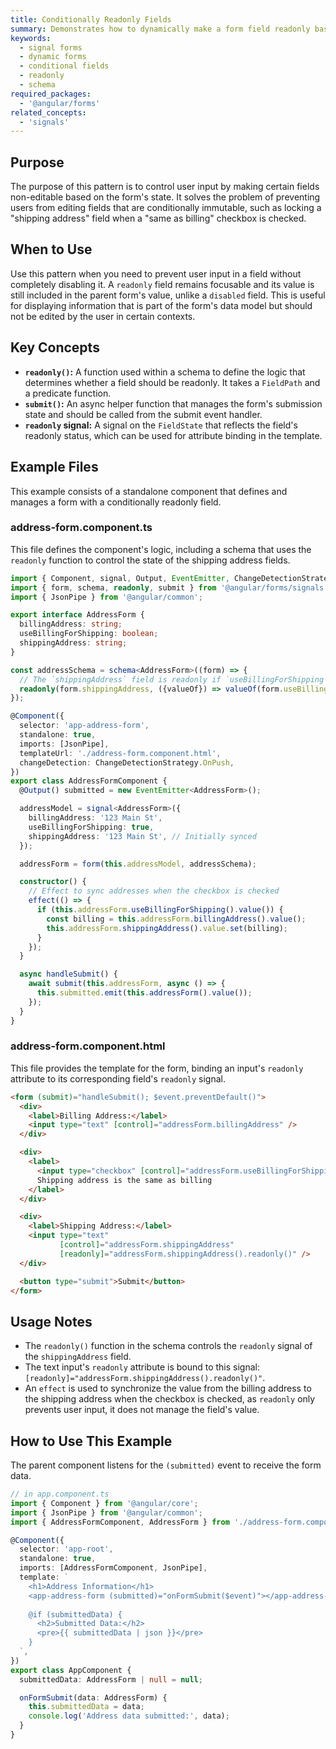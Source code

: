 ```yaml
---
title: Conditionally Readonly Fields
summary: Demonstrates how to dynamically make a form field readonly based on the value of another field using the `readonly` function in a signal form schema.
keywords:
  - signal forms
  - dynamic forms
  - conditional fields
  - readonly
  - schema
required_packages:
  - '@angular/forms'
related_concepts:
  - 'signals'
---
```


## Purpose

The purpose of this pattern is to control user input by making certain fields non-editable based on the form's state. It solves the problem of preventing users from editing fields that are conditionally immutable, such as locking a "shipping address" field when a "same as billing" checkbox is checked.

## When to Use

Use this pattern when you need to prevent user input in a field without completely disabling it. A `readonly` field remains focusable and its value is still included in the parent form's value, unlike a `disabled` field. This is useful for displaying information that is part of the form's data model but should not be edited by the user in certain contexts.

## Key Concepts

- **`readonly()`:** A function used within a schema to define the logic that determines whether a field should be readonly. It takes a `FieldPath` and a predicate function.
- **`submit()`:** An async helper function that manages the form's submission state and should be called from the submit event handler.
- **`readonly` signal:** A signal on the `FieldState` that reflects the field's readonly status, which can be used for attribute binding in the template.

## Example Files

This example consists of a standalone component that defines and manages a form with a conditionally readonly field.

### address-form.component.ts

This file defines the component's logic, including a schema that uses the `readonly` function to control the state of the shipping address fields.

```typescript
import { Component, signal, Output, EventEmitter, ChangeDetectionStrategy, effect } from '@angular/core';
import { form, schema, readonly, submit } from '@angular/forms/signals';
import { JsonPipe } from '@angular/common';

export interface AddressForm {
  billingAddress: string;
  useBillingForShipping: boolean;
  shippingAddress: string;
}

const addressSchema = schema<AddressForm>((form) => {
  // The `shippingAddress` field is readonly if `useBillingForShipping` is true.
  readonly(form.shippingAddress, ({valueOf}) => valueOf(form.useBillingForShipping));
});

@Component({
  selector: 'app-address-form',
  standalone: true,
  imports: [JsonPipe],
  templateUrl: './address-form.component.html',
  changeDetection: ChangeDetectionStrategy.OnPush,
})
export class AddressFormComponent {
  @Output() submitted = new EventEmitter<AddressForm>();

  addressModel = signal<AddressForm>({
    billingAddress: '123 Main St',
    useBillingForShipping: true,
    shippingAddress: '123 Main St', // Initially synced
  });

  addressForm = form(this.addressModel, addressSchema);

  constructor() {
    // Effect to sync addresses when the checkbox is checked
    effect(() => {
      if (this.addressForm.useBillingForShipping().value()) {
        const billing = this.addressForm.billingAddress().value();
        this.addressForm.shippingAddress().value.set(billing);
      }
    });
  }

  async handleSubmit() {
    await submit(this.addressForm, async () => {
      this.submitted.emit(this.addressForm().value());
    });
  }
}
```

### address-form.component.html

This file provides the template for the form, binding an input's `readonly` attribute to its corresponding field's `readonly` signal.

```html
<form (submit)="handleSubmit(); $event.preventDefault()">
  <div>
    <label>Billing Address:</label>
    <input type="text" [control]="addressForm.billingAddress" />
  </div>

  <div>
    <label>
      <input type="checkbox" [control]="addressForm.useBillingForShipping" />
      Shipping address is the same as billing
    </label>
  </div>

  <div>
    <label>Shipping Address:</label>
    <input type="text" 
           [control]="addressForm.shippingAddress"
           [readonly]="addressForm.shippingAddress().readonly()" />
  </div>

  <button type="submit">Submit</button>
</form>
```

## Usage Notes

- The `readonly()` function in the schema controls the `readonly` signal of the `shippingAddress` field.
- The text input's `readonly` attribute is bound to this signal: `[readonly]="addressForm.shippingAddress().readonly()"`.
- An `effect` is used to synchronize the value from the billing address to the shipping address when the checkbox is checked, as `readonly` only prevents user input, it does not manage the field's value.

## How to Use This Example

The parent component listens for the `(submitted)` event to receive the form data.

```typescript
// in app.component.ts
import { Component } from '@angular/core';
import { JsonPipe } from '@angular/common';
import { AddressFormComponent, AddressForm } from './address-form.component';

@Component({
  selector: 'app-root',
  standalone: true,
  imports: [AddressFormComponent, JsonPipe],
  template: `
    <h1>Address Information</h1>
    <app-address-form (submitted)="onFormSubmit($event)"></app-address-form>
    
    @if (submittedData) {
      <h2>Submitted Data:</h2>
      <pre>{{ submittedData | json }}</pre>
    }
  `,
})
export class AppComponent {
  submittedData: AddressForm | null = null;

  onFormSubmit(data: AddressForm) {
    this.submittedData = data;
    console.log('Address data submitted:', data);
  }
}
```
